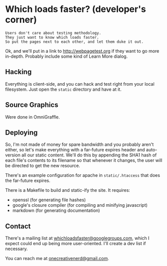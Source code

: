 
Which loads faster? (developer's corner)
========================================

    Users don't care about testing methodology. 
    They just want to know which loads faster.
    So put the pages next to each other, and let them duke it out.

Ok, and we'll put in a link to <http://webpagetest.org> if they want to go
more in-depth. Probably include some kind of Learn More dialog.

## Hacking ##

Everything is client-side, and you can hack and test right from your local
filesystem. Just open the `static` directory and have at it.

## Source Graphics ##

Were done in OmniGraffle.

## Deploying ##

So, I'm not made of money for spare bandwidth and you probably aren't either, 
so let's make everything with a far-future expires header and auto-version all
our static content. We'll do this by appending the SHA1 hash of each file's
contents to its filename so that whenever it changes, the user will be directed
to get the new resource.

There's an example configuration for apache in `static/.htaccess` that does the
far-future expires.

There is a Makefile to build and static-ify the site. It requires:

 - openssl (for generating file hashes)
 - google's closure compiler (for compiling and minifying javascript)
 - markdown (for generating documentation)

## Contact ##

There's a mailing list at <whichloadsfaster@googlegroups.com>, which I expect
could end up being more user-oriented. I'll create a dev list if necessary.

You can reach me at <onecreativenerd@gmail.com>.

